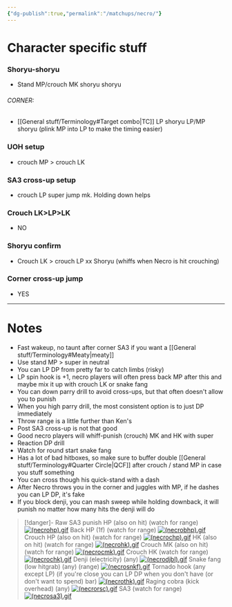 ```yaml
---
{"dg-publish":true,"permalink":"/matchups/necro/"}
---
```


# Character specific stuff
### Shoryu-shoryu
- Stand MP/crouch MK shoryu shoryu 
###### CORNER:
- [[General stuff/Terminology#Target combo\|TC]] LP shoryu LP/MP shoryu (plink MP into LP to make the timing easier)
### UOH setup
- crouch MP > crouch LK
### SA3 cross-up setup
- crouch LP super jump mk. Holding down helps
### Crouch LK>LP>LK
- NO
### Shoryu confirm
- Crouch LK > crouch LP xx Shoryu  (whiffs when Necro is hit crouching)
### Corner cross-up jump
- YES
***
# Notes
- Fast wakeup, no taunt after corner SA3 if you want a [[General stuff/Terminology#Meaty\|meaty]]
- Use stand MP > super in neutral
- You can LP DP from pretty far to catch limbs (risky)
- LP spin hook is +1, necro players will often press back MP after this and maybe mix it up with crouch LK or snake fang
- You can down parry drill to avoid cross-ups, but that often doesn't allow you to punish
- When you high parry drill, the most consistent option is to just DP immediately
- Throw range is a little further than Ken's
- Post SA3 cross-up is not that good
- Good necro players will whiff-punish (crouch) MK and HK with super
- Reaction DP drill
- Watch for round start snake fang
- Has a lot of bad hitboxes, so make sure to buffer double [[General stuff/Terminology#Quarter Circle\|QCF]] after crouch / stand MP in case you stuff something
- You can cross though his quick-stand with a dash
- After Necro throws you in the corner and juggles with MP, if he dashes you can LP DP, it's fake
- If you block denji, you can mash sweep while holding downback, it will punish no matter how many hits the denji will do

> [!danger]- Raw SA3 punish
> HP (also on hit) (watch for range)
> [![(necrohp).gif](https://wiki.supercombo.gg/images/f/f2/%28necrohp%29.gif)](https://wiki.supercombo.gg/w/File:(necrohp).gif)
> Back HP (1f) (watch for range)
> [![(necrobhp).gif](https://wiki.supercombo.gg/images/5/51/%28necrobhp%29.gif)](https://wiki.supercombo.gg/w/File:(necrobhp).gif)
> Crouch HP (also on hit) (watch for range)
> [![(necrochp).gif](https://wiki.supercombo.gg/images/a/a6/%28necrochp%29.gif)](https://wiki.supercombo.gg/w/File:(necrochp).gif)
> HK (also on hit) (watch for range)
> [![(necrohk).gif](https://wiki.supercombo.gg/images/4/4a/%28necrohk%29.gif)](https://wiki.supercombo.gg/w/File:(necrohk).gif)
> Crouch MK (also on hit) (watch for range)
> [![(necrocmk).gif](https://wiki.supercombo.gg/images/3/3a/%28necrocmk%29.gif)](https://wiki.supercombo.gg/w/File:(necrocmk).gif)
> Crouch HK (watch for range)
> [![(necrochk).gif](https://wiki.supercombo.gg/images/b/b9/%28necrochk%29.gif)](https://wiki.supercombo.gg/w/File:(necrochk).gif)
> Denji (electricity) (any)
> [![(necrodjbl).gif](https://wiki.supercombo.gg/images/9/93/%28necrodjbl%29.gif)](https://wiki.supercombo.gg/w/File:(necrodjbl).gif)
> Snake fang (low hitgrab) (any) (range)
> [![(necrosnkf).gif](https://wiki.supercombo.gg/images/2/20/%28necrosnkf%29.gif)](https://wiki.supercombo.gg/w/File:(necrosnkf).gif)
> Tornado hook (any except LP) (if you're close you can LP DP when you don't have (or don't want to spend) bar)
> [![(necrothk).gif](https://wiki.supercombo.gg/images/1/1a/%28necrothk%29.gif)](https://wiki.supercombo.gg/w/File:(necrothk).gif)
> Raging cobra (kick overhead) (any)
> [![(necrorsc).gif](https://wiki.supercombo.gg/images/8/89/%28necrorsc%29.gif)](https://wiki.supercombo.gg/w/File:(necrorsc).gif)
> SA3 (watch for range)
> [![(necrosa3).gif](https://wiki.supercombo.gg/images/0/0d/%28necrosa3%29.gif)](https://wiki.supercombo.gg/w/File:(necrosa3).gif)